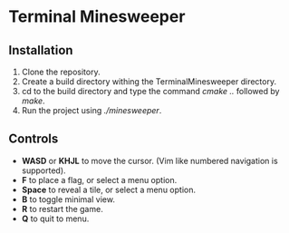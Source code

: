 # Terminal Minesweeper

## Installation
1. Clone the repository.  
2. Create a build directory withing the TerminalMinesweeper directory.
3. cd to the build directory and type the command *cmake ..* followed by *make*.
4. Run the project using *./minesweeper*.

## Controls
- **WASD** or **KHJL** to move the cursor. (Vim like numbered navigation is supported).  
- **F** to place a flag, or select a menu option.  
- **Space** to reveal a tile, or select a menu option.
- **B** to toggle minimal view.
- **R** to restart the game.
- **Q** to quit to menu.

